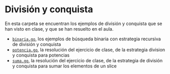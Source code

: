 # División y conquista

En esta carpeta se encuentran los ejemplos de división y conquista que se han
visto en clase, y que se han resuelto en el aula.

- [`binaria.go`](binaria.go), los ejemplos de búsqueda binaria con estrategia
  recursiva de división y conquista
- [`potencia.go`](potencia.go), la resolución del ejercicio de clase, de la
  estrategia division y conquista para potencias
- [`suma.go`](suma.go), la resolución del ejercicio de clase, de la estrategia
  de división y conquista para sumar los elementos de un slice